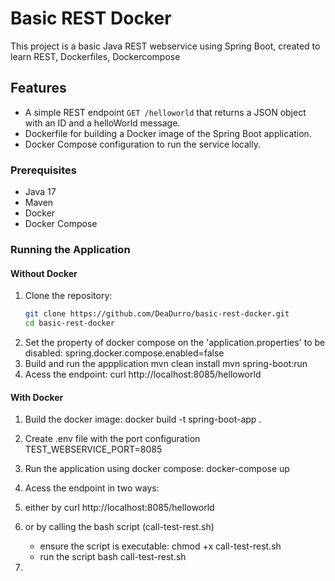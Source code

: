 # Basic REST Docker

This project is a basic Java REST webservice using Spring Boot, created to learn REST, Dockerfiles, Dockercompose

## Features

- A simple REST endpoint `GET /helloworld` that returns a JSON object with an ID and a helloWorld message.
- Dockerfile for building a Docker image of the Spring Boot application.
- Docker Compose configuration to run the service locally.

### Prerequisites

- Java 17
- Maven
- Docker
- Docker Compose

### Running the Application

#### Without Docker

1. Clone the repository:
   ```bash
   git clone https://github.com/DeaDurro/basic-rest-docker.git
   cd basic-rest-docker
2. Set the property of docker compose on the 'application.properties' to be disabled:
   spring.docker.compose.enabled=false
3. Build and run the appplication
   mvn clean install
   mvn spring-boot:run
4. Acess the endpoint: curl http://localhost:8085/helloworld
   
#### With Docker

1. Build the docker image: docker build -t spring-boot-app .
2. Create .env file with the port configuration TEST_WEBSERVICE_PORT=8085
3. Run the application using docker compose: docker-compose up
4. Acess the endpoint in two ways:
5. either by curl http://localhost:8085/helloworld
6. or by calling the bash script (call-test-rest.sh)
    - ensure the script is executable: chmod +x call-test-rest.sh
    - run the script bash call-test-rest.sh



8. 


